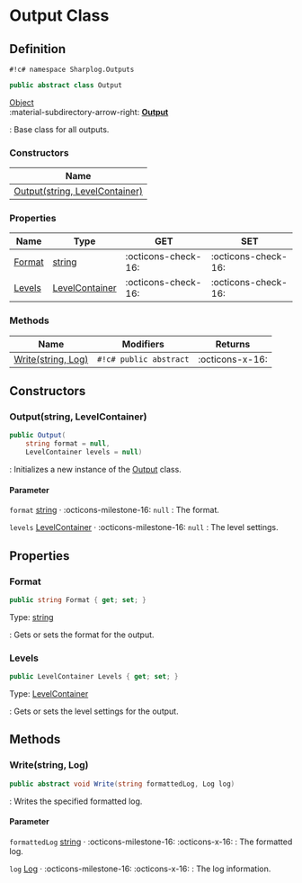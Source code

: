 # Output Class

## Definition

`#!c# namespace Sharplog.Outputs`

``` c#
public abstract class Output
```

[Object](https://docs.microsoft.com/en-us/dotnet/api/system.object)<br>
:material-subdirectory-arrow-right: [**Output**](./)

:   Base class for all outputs.

### Constructors

| Name                                                           |
| -------------------------------------------------------------- |
| [Output(string, LevelContainer)](#outputstring-levelcontainer) |

### Properties

| Name              | Type                                                                | GET                 | SET                 |
| ----------------- | ------------------------------------------------------------------- | ------------------- | ------------------- |
| [Format](#format) | [string](https://docs.microsoft.com/en-us/dotnet/api/system.string) | :octicons-check-16: | :octicons-check-16: |
| [Levels](#levels) | [LevelContainer](../Settings/LevelContainer.md)                     | :octicons-check-16: | :octicons-check-16: |

### Methods

| Name                                   | Modifiers              | Returns         |
| -------------------------------------- | ---------------------- | --------------- |
| [Write(string, Log)](#writestring-log) | `#!c# public abstract` | :octicons-x-16: |

## Constructors

### Output(string, LevelContainer)

```c#
public Output(
    string format = null, 
    LevelContainer levels = null)
```

:   Initializes a new instance of the [Output](./) class.

#### Parameter

`format` [string](https://docs.microsoft.com/en-us/dotnet/api/system.string) · :octicons-milestone-16: `null`
:   The format.

`levels` [LevelContainer](../Settings/LevelContainer.md) · :octicons-milestone-16: `null`
:   The level settings.

## Properties

### Format

```c#
public string Format { get; set; }
```

Type: [string](https://docs.microsoft.com/en-us/dotnet/api/system.string)

:   Gets or sets the format for the output.

### Levels

```c#
public LevelContainer Levels { get; set; }
```

Type: [LevelContainer](../Settings/LevelContainer.md)

:   Gets or sets the level settings for the output.

## Methods

### Write(string, Log)

```c#
public abstract void Write(string formattedLog, Log log)
```

:   Writes the specified formatted log.

#### Parameter

`formattedLog` [string](https://docs.microsoft.com/en-us/dotnet/api/system.string)  · :octicons-milestone-16: :octicons-x-16:
:   The formatted log.

`log` [Log](../Log.md)  · :octicons-milestone-16: :octicons-x-16:
:   The log information.
